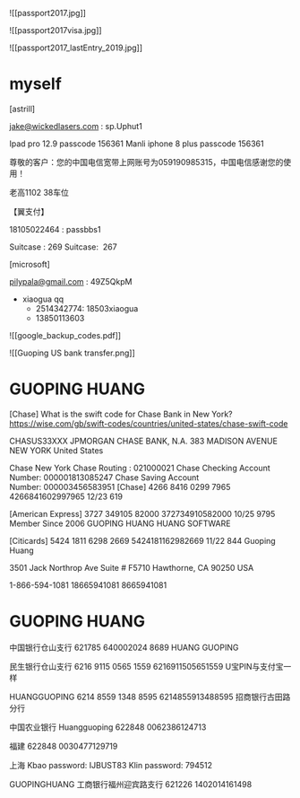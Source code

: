 ![[passport2017.jpg]]

![[passport2017visa.jpg]]

![[passport2017_lastEntry_2019.jpg]]


# myself

[astrill]

[jake@wickedlasers.com](mailto:jake@wickedlasers.com) : sp.Uphut1

Ipad pro 12.9 passcode 156361
Manli iphone 8 plus passcode 156361

尊敬的客户：您的中国电信宽带上网账号为059190985315，中国电信感谢您的使用！

老高1102 38车位

【翼支付】

18105022464 : passbbs1

Suitcase : 269
Suitcase:  267

[microsoft]

[pilypala@gmail.com](mailto:pilypala@gmail.com) : 49Z5QkpM

- xiaogua qq
	- 2514342774: 18503xiaogua
	- 13850113603

![[google_backup_codes.pdf]]

![[Guoping US bank transfer.png]]


# GUOPING HUANG
[Chase]
What is the swift code for Chase Bank in New York?
https://wise.com/gb/swift-codes/countries/united-states/chase-swift-code

CHASUS33XXX
JPMORGAN CHASE BANK, N.A.
383 MADISON AVENUE
NEW YORK
United States

Chase New York
Chase Routing : 021000021
Chase Checking Account Number: 000001813085247
Chase Saving Account Number: 000003456583951
[Chase]
4266 8416 0299 7965
4266841602997965
12/23 619

[American Express]
3727 349105 82000
372734910582000
10/25 9795
Member Since 2006
GUOPING HUANG
HUANG SOFTWARE

[Citicards]
5424 1811 6298 2669
5424181162982669
11/22 844
Guoping Huang

3501 Jack Northrop Ave
Suite # F5710
Hawthorne, CA 90250
USA

1-866-594-1081
18665941081
8665941081

# GUOPING HUANG

中国银行仓山支行
621785 640002024 8689
HUANG GUOPING

民生银行仓山支行
6216 9115 0565 1559
6216911505651559
U宝PIN与支付宝一样

HUANGGUOPING
6214 8559 1348 8595
6214855913488595
招商银行古田路分行

中国农业银行
Huangguoping
622848 0062386124713

福建
622848 0030477129719

上海
Kbao password: IJBUST83
Klin password: 794512

GUOPINGHUANG
工商银行福州迎宾路支行
621226 1402014161498